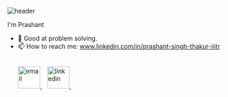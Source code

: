 ![header](https://capsule-render.vercel.app/api?type=rounded&color=gradient&height=300&section=header&text=%20Hi%20there%20&fontSize=80&textBg=true&animation=fadeIn)

I'm Prashant
- 💬 Good at problem solving.
- 📫 How to reach me: www.linkedin.com/in/prashant-singh-thakur-iiitr

<ul>
        <br/>
        <!--<span style="position:absolute;left:75px;margin-top:3px;">
               ▖
        </span> -->
        <a href="mailto:psthakur.btech.cs18@iiitranchi.ac.in" target="_blank"> <img title="email: psthakur.btech.cs18@iiitranchi.ac.in"
                src="https://img.icons8.com/dusk/64/000000/gmail.png" alt="email"
                width="50" height="50"/> 
        </a>
        &nbsp;&nbsp;
        <a href="[https://www.linkedin.com/in/thakur-prashant-singh](https://www.linkedin.com/in/thakur-prashant-singh/)" target="_blank"> <img title="linkedin: prashant-thakur"
                src="https://img.icons8.com/color/48/000000/linkedin.png" alt="linkedin"
                width="50" height="50"/> 
        </a>
        &nbsp;&nbsp;
       
</ul>

<!--

![footer](https://capsule-render.vercel.app/api?type=wave&color=gradient&height=150&section=footer)
-->

